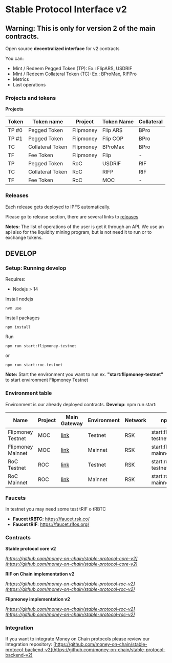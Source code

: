 # Stable Protocol Interface v2

## Warning: This is only for version 2 of the main contracts.

Open source **decentralized interface** for v2 contracts

You can:

* Mint / Redeem Pegged Token (TP): Ex.: FlipARS, USDRIF
* Mint / Redeem Collateral Token (TC): Ex.: BProMax, RIFPro
* Metrics
* Last operations


### Projects and tokens 

**Projects**


| Token | Token name       | Project     | Token Name | Collateral |
|-------|------------------|-------------|------------|------------|
| TP #0 | Pegged Token     | Flipmoney   | Flip ARS   | BPro       |
| TP #1 | Pegged Token     | Flipmoney   | Flip COP   | BPro       |
| TC    | Collateral Token | Flipmoney   | BProMax    | BPro       |
| TF    | Fee Token        | Flipmoney   | Flip       | -          |
| TP    | Pegged Token     | RoC         | USDRIF     | RIF        |
| TC    | Collateral Token | RoC         | RIFP       | RIF        |
| TF    | Fee Token        | RoC         | MOC        | -          |



### Releases

Each release gets deployed to IPFS automatically.

Please go to release section, there are several links to [releases](https://github.com/money-on-chain/stable-protocol-interface-v2/releases) 

**Notes:** The list of operations of the user is get it through an  API. We use an api also for the liquidity mining program, but is not need it to run or to exchange tokens.


## DEVELOP

### Setup: Running develop

Requires:

* Nodejs > 14

Install nodejs

`nvm use`

Install packages

`npm install`

Run

`npm run start:flipmoney-testnet`

or 

`npm run start:roc-testnet`

**Note:** Start the environment you want to run ex. **"start:flipmoney-testnet"** to start environment Flipmoney Testnet 


### Environment table

Environment is our already deployed contracts. 
**Develop**: npm run start:<environment>

| Name              | Project | Main Gateway                         | Environment | Network | npm run                 |
|-------------------|---------|--------------------------------------|-------------|---------|-------------------------|
| Flipmoney Testnet | MOC     | [link](https://www.moneyonchain.com) | Testnet     | RSK     | start:flipmoney-testnet |
| Flipmoney Mainnet | MOC     | [link](https://www.moneyonchain.com) | Mainnet     | RSK     | start:flipmoney-mainnet |
| RoC Testnet       | ROC     | [link](https://www.moneyonchain.com) | Testnet     | RSK     | start:roc-testnet       |
| RoC Mainnet       | ROC     | [link](https://dapp.rifonchain.com)  | Mainnet     | RSK     | start:roc-mainnet       |



### Faucets

In testnet you may need some test tRIF o tRBTC

* **Faucet tRBTC**: https://faucet.rsk.co/
* **Faucet tRIF**: https://faucet.rifos.org/


### Contracts


**Stable protocol core v2**

*[https://github.com/money-on-chain/stable-protocol-core-v2](https://github.com/money-on-chain/stable-protocol-core-v2)*

**RIF on Chain implementation v2**

*[https://github.com/money-on-chain/stable-protocol-roc-v2](https://github.com/money-on-chain/stable-protocol-roc-v2)*

**Flipmoney implementation v2**

*[https://github.com/money-on-chain/stable-protocol-roc-v2](https://github.com/money-on-chain/stable-protocol-roc-v2)*


### Integration

If you want to integrate Money on Chain protocols please review our Integration repository:  [https://github.com/money-on-chain/stable-protocol-backend-v2](https://github.com/money-on-chain/stable-protocol-backend-v2)
